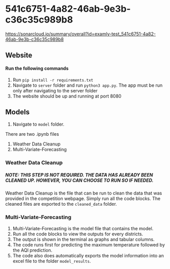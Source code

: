 # 541c6751-4a82-46ab-9e3b-c36c35c989b8
https://sonarcloud.io/summary/overall?id=examly-test_541c6751-4a82-46ab-9e3b-c36c35c989b8


## Website
#### Run the following commands
1. Run `pip install -r requirements.txt`
2. Navigate to `server` folder and run `python3 app.py`. The app must be run only after navigating to the server folder
3. The website should be up and running at port 8080

## Models

1. Navigate to `model` folder.

There are two .ipynb files 
1. Weather Data Cleanup
2. Multi-Variate-Forecasting

### Weather Data Cleanup
##### NOTE: THIS STEP IS NOT REQUIRED. THE DATA HAS ALREADY BEEN CLEANED UP. HOWEVER, YOU CAN CHOOSE TO RUN SO IF NEEDED.
Weather Data Cleanup is the file that can be run to clean the data that was provided in the competition webpage.
Simply run all the code blocks. The cleaned files are exported to the `cleaned_data` folder.

### Multi-Variate-Forecasting
1. Multi-Variate-Forecasting is the model file that contains the model.
2. Run all the code blocks to view the outputs for every districts.
3. The output is shown in the terminal as graphs and tabular columns.
4. The code runs first for predicting the maximum temperature followed by the AQI prediction.
5. The code also does automatically exports the model information into an excel file to the folder `model_results`.
